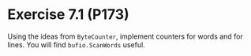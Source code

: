 # Exercise 7.1 (P173)

Using the ideas from `ByteCounter`, implement counters for words and for lines.
You will find `bufio.ScanWords` useful.
